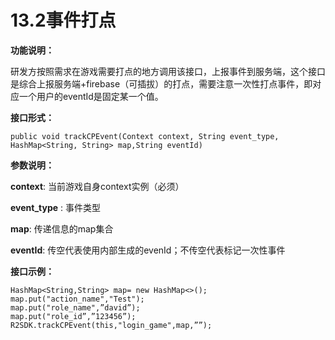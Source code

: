 # 13.2事件打点

**功能说明：**

研发方按照需求在游戏需要打点的地方调用该接口，上报事件到服务端，这个接口是综合上报服务端+firebase（可插拔）的打点，需要注意一次性打点事件，即对应一个用户的eventId是固定某一个值。

**接口形式：**

```text
public void trackCPEvent(Context context, String event_type, HashMap<String, String> map,String eventId)
```

**参数说明：**

**context**: 当前游戏自身context实例（必须）

**event\_type** : 事件类型

**map**: 传递信息的map集合

**eventId**: 传空代表使用内部生成的evenId；不传空代表标记一次性事件

**接口示例：**

```text
HashMap<String,String> map= new HashMap<>();
map.put("action_name","Test");
map.put("role_name",”david”);
map.put("role_id”,”123456”);
R2SDK.trackCPEvent(this,"login_game",map,””);
```

